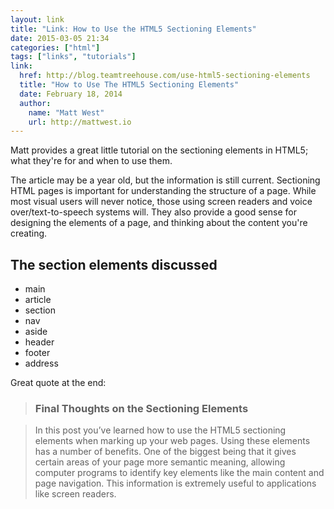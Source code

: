 ```yaml
---
layout: link
title: "Link: How to Use the HTML5 Sectioning Elements"
date: 2015-03-05 21:34
categories: ["html"]
tags: ["links", "tutorials"]
link:
  href: http://blog.teamtreehouse.com/use-html5-sectioning-elements
  title: "How to Use The HTML5 Sectioning Elements"
  date: February 18, 2014
  author:
    name: "Matt West"
    url: http://mattwest.io
---
```


Matt provides a great little tutorial on
the sectioning elements in HTML5; what they're for and when to use
them.

The article may be a year old, but the information is still
current. Sectioning HTML pages is important for understanding the
structure of a page. While most visual users will never notice, those
using screen readers and voice over/text-to-speech systems will. They
also provide a good sense for designing the elements of a page, and
thinking about the content you're creating.

## The section elements discussed

* main
* article
* section
* nav
* aside
* header
* footer
* address

Great quote at the end:

> ### Final Thoughts on the Sectioning Elements

> In this post you’ve learned how to use the HTML5 sectioning elements
> when marking up your web pages. Using these elements has a number of
> benefits. One of the biggest being that it gives certain areas of
> your page more semantic meaning, allowing computer programs to
> identify key elements like the main content and page
> navigation. This information is extremely useful to applications
> like screen readers.


